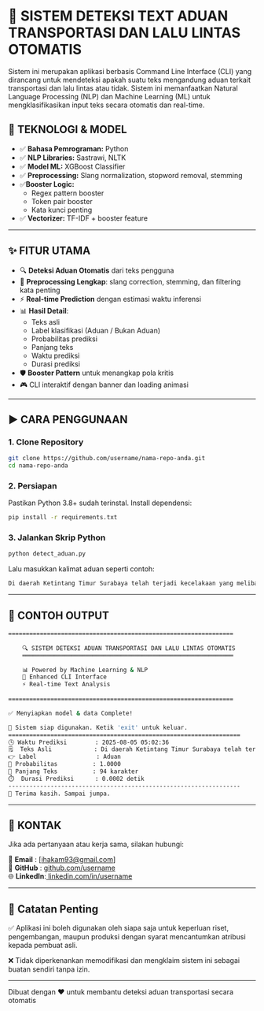 # 🚦 **SISTEM DETEKSI TEXT ADUAN TRANSPORTASI DAN LALU LINTAS OTOMATIS**
Sistem ini merupakan aplikasi berbasis Command Line Interface (CLI) yang dirancang untuk mendeteksi apakah suatu teks mengandung aduan terkait transportasi dan lalu lintas atau tidak. Sistem ini memanfaatkan Natural Language Processing (NLP) dan Machine Learning (ML) untuk mengklasifikasikan input teks secara otomatis dan real-time.

## 🧠 **TEKNOLOGI & MODEL**
- ✅ **Bahasa Pemrograman:** Python
- ✅ **NLP Libraries:** Sastrawi, NLTK
- ✅ **Model ML:** XGBoost Classifier
- ✅ **Preprocessing:** Slang normalization, stopword removal, stemming
- ✅**Booster Logic:**
    - Regex pattern booster
    - Token pair booster
    - Kata kunci penting
- ✅ **Vectorizer:** TF-IDF + booster feature

--- 

## ✨ **FITUR UTAMA**
- 🔍 **Deteksi Aduan Otomatis** dari teks pengguna
- 🧹 **Preprocessing Lengkap**: slang correction, stemming, dan filtering kata penting
- ⚡ **Real-time Prediction** dengan estimasi waktu inferensi
- 📊 **Hasil Detail**:
    - Teks asli 
    - Label klasifikasi (Aduan / Bukan Aduan)
    - Probabilitas prediksi
    - Panjang teks 
    - Waktu prediksi
    - Durasi prediksi
- 🛡️ **Booster Pattern** untuk menangkap pola kritis
- 🎮 CLI interaktif dengan banner dan loading animasi

---

## ▶️ **CARA PENGGUNAAN**
### **1. Clone Repository**
```bash
git clone https://github.com/username/nama-repo-anda.git
cd nama-repo-anda
```
### **2. Persiapan**
Pastikan Python 3.8+ sudah terinstal. Install dependensi:
```bash
pip install -r requirements.txt
```
### **3. Jalankan Skrip Python**
```bash
python detect_aduan.py
```
Lalu masukkan kalimat aduan seperti contoh:
```bash
Di daerah Ketintang Timur Surabaya telah terjadi kecelakaan yang melibatkan 2 pengendara motor
```

---

## 🧪 **CONTOH OUTPUT**
```bash
================================================================
                                                            
    🔍 SISTEM DETEKSI ADUAN TRANSPORTASI DAN LALU LINTAS OTOMATIS                     
    ════════════════════════════════════════════════════════════                

    📊 Powered by Machine Learning & NLP                     
    🚀 Enhanced CLI Interface                                 
    ⚡ Real-time Text Analysis                                
                                                            
================================================================

✅ Menyiapkan model & data Complete!

📢 Sistem siap digunakan. Ketik 'exit' untuk keluar.
==================================================================
🕓 Waktu Prediksi        : 2025-08-05 05:02:36
🗒️  Teks Asli            : Di daerah Ketintang Timur Surabaya telah terjadi kecelakaan yang melibatkan 2 pengendara motor
👉 Label                 : Aduan
🔢 Probabilitas          : 1.0000
🧮 Panjang Teks          : 94 karakter
⏱️  Durasi Prediksi      : 0.0002 detik
------------------------------------------------------------------
👋 Terima kasih. Sampai jumpa.
```


---

## 📧 KONTAK
Jika ada pertanyaan atau kerja sama, silakan hubungi:

📩 **Email**   : [ihakam93@gmail.com]  
🐙 **GitHub**  : [github.com/username](https://github.com/IqbalHakam123)  
🌐 **LinkedIn**:[ linkedin.com/in/username](https://www.linkedin.com/in/iqbal-hakam)

---

## 📌 Catatan Penting
✅ Aplikasi ini boleh digunakan oleh siapa saja untuk keperluan riset, pengembangan, maupun produksi dengan syarat mencantumkan atribusi kepada pembuat asli.

❌ Tidak diperkenankan memodifikasi dan mengklaim sistem ini sebagai buatan sendiri tanpa izin.

---

Dibuat dengan ❤️ untuk membantu deteksi aduan transportasi secara otomatis
